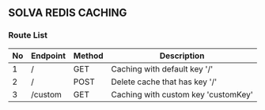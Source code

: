 ## SOLVA REDIS CACHING

### Route List

|No | Endpoint | Method  | Description | 
|---|---|---|---|
| 1 | /  | GET | Caching with default key '/'  |
| 2 | /  | POST  | Delete cache that has key '/'|
| 3 | /custom  | GET | Caching with custom key 'customKey'  |
